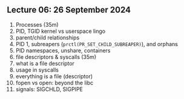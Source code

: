 ## Lecture 06: 26 September 2024

1. Processes (35m)
  1. PID, TGID kernel vs userspace lingo
  1. parent/child relationships
  1. PID 1, subreapers (`prctl(PR_SET_CHILD_SUBREAPER)`), and orphans
  1. PID namespaces, unshare, containers
1. file descriptors & syscalls (35m)
  1. what is a file descriptor
  1. usage in syscalls
  1. everything is a file (descriptor)
  1. fopen vs open: beyond the libc
  1. signals: SIGCHLD, SIGPIPE
